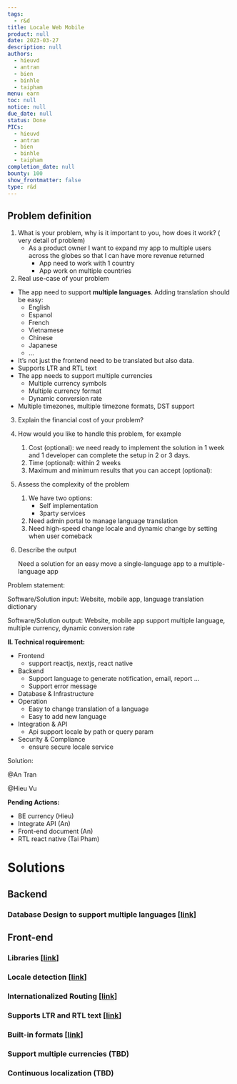 ```yaml
---
tags: 
  - r&d
title: Locale Web Mobile
product: null
date: 2023-03-27
description: null
authors: 
  - hieuvd
  - antran
  - bien
  - binhle
  - taipham
menu: earn
toc: null
notice: null
due_date: null
status: Done
PICs: 
  - hieuvd
  - antran
  - bien
  - binhle
  - taipham
completion_date: null
bounty: 100
show_frontmatter: false
type: r&d
---
```

## **Problem definition**

1. What is your problem, why is it important to you, how does it work? ( very detail of problem)
    - As a product owner I want to expand my app to multiple users across the globes so that I can have more revenue returned
        - App need to work with 1 country
        - App work on multiple countries
2. Real use-case of your problem
- The app need to support **multiple languages**. Adding translation should be easy:
    - English
    - Espanol
    - French
    - Vietnamese
    - Chinese
    - Japanese
    - …
- It’s not just the frontend need to be translated but also data.
- Supports LTR and RTL text
- The app needs to support multiple currencies
    - Multiple currency symbols
    - Multiple currency format
    - Dynamic conversion rate
- Multiple timezones, multiple timezone formats, DST support
3. Explain the financial cost of your problem?
4. How would you like to handle this problem, for example
    1. Cost (optional): we need ready to implement the solution in 1 week and 1 developer can complete the setup in 2 or 3 days.
    2. Time (optional): within 2 weeks
    3. Maximum and minimum results that you can accept  (optional):
5. Assess the complexity of the problem
    1. We have two options:
        - Self implementation
        - 3party services
    2. Need admin portal to manage language translation
    3. Need high-speed change locale and dynamic change by setting when user comeback
6. Describe the output

    Need a solution for an easy move a single-language app to a multiple-language app


Problem statement:

Software/Solution input: Website, mobile app, language translation dictionary

Software/Solution output: Website, mobile app support multiple language, multiple currency, dynamic conversion rate

**II. Technical requirement:**

- Frontend
    - support reactjs, nextjs, react native
- Backend
    - Support language to generate notification, email, report …
    - Support error message
- Database & Infrastructure
- Operation
    - Easy to change translation of a language
    - Easy to add new language
- Integration & API
    - Api support locale by path or query param
- Security & Compliance
    - ensure secure locale service

Solution:

@An Tran

@Hieu Vu

**Pending Actions:**

- BE currency (Hieu)
- Integrate API (An)
- Front-end document (An)
- RTL react native (Tai Pham)

# Solutions

## Backend

### Database Design to support multiple languages [[link](https://earn.d.foundation/733cd5bcb2d64c18b93054762df91bc7?pvs=21)]

## Front-end

### **Libraries [[link](https://earn.d.foundation/a5f3a93b7c5e4d948c0ebb152fafe6a9?pvs=21)]**

### Locale detection [[link](https://earn.d.foundation/a5f3a93b7c5e4d948c0ebb152fafe6a9?pvs=21)]

### **Internationalized Routing [[link](https://earn.d.foundation/a5f3a93b7c5e4d948c0ebb152fafe6a9?pvs=21)]**

### Supports LTR and RTL text [[link](https://earn.d.foundation/a5f3a93b7c5e4d948c0ebb152fafe6a9?pvs=21)]

### Built-in formats [[link](https://earn.d.foundation/246bf4415b434f9db1c6fe81917bb8c7?pvs=21)]

### Support multiple currencies (TBD)

### Continuous localization (TBD)
